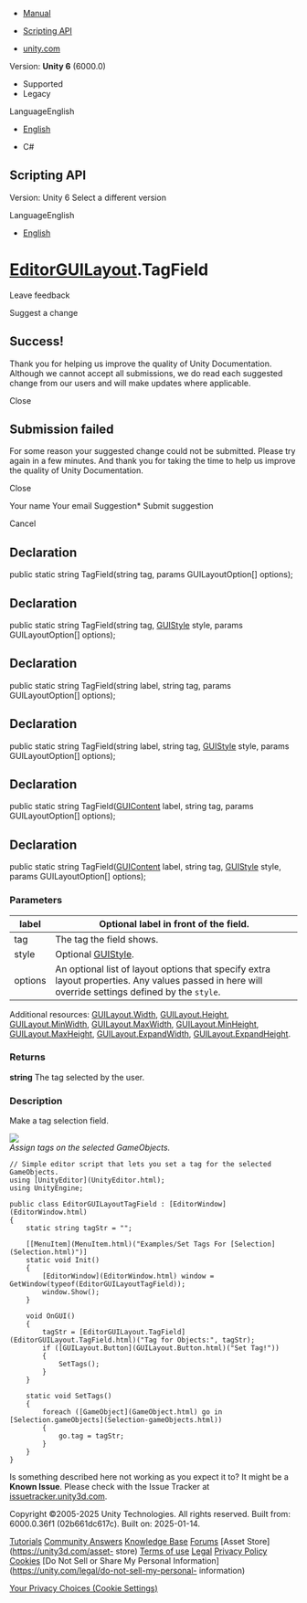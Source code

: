[ ]()

  * [Manual](../Manual/index.html)
  * [Scripting API](../ScriptReference/index.html)

  * [unity.com](https://unity.com/)

Version: **Unity 6** (6000.0)

  * Supported
  * Legacy

LanguageEnglish

  * [English]()

  * C#

[ ](https://docs.unity3d.com)

## Scripting API

Version: Unity 6 Select a different version

LanguageEnglish

  * [English]()

#  [EditorGUILayout](EditorGUILayout.html).TagField

Leave feedback

Suggest a change

## Success!

Thank you for helping us improve the quality of Unity Documentation. Although
we cannot accept all submissions, we do read each suggested change from our
users and will make updates where applicable.

Close

## Submission failed

For some reason your suggested change could not be submitted. Please <a>try
again</a> in a few minutes. And thank you for taking the time to help us
improve the quality of Unity Documentation.

Close

Your name Your email Suggestion* Submit suggestion

Cancel

[ ]()

## Declaration

public static string TagField(string tag, params GUILayoutOption[] options);

## Declaration

public static string TagField(string tag, [GUIStyle](GUIStyle.html) style,
params GUILayoutOption[] options);

## Declaration

public static string TagField(string label, string tag, params
GUILayoutOption[] options);

## Declaration

public static string TagField(string label, string tag,
[GUIStyle](GUIStyle.html) style, params GUILayoutOption[] options);

## Declaration

public static string TagField([GUIContent](GUIContent.html) label, string tag,
params GUILayoutOption[] options);

## Declaration

public static string TagField([GUIContent](GUIContent.html) label, string tag,
[GUIStyle](GUIStyle.html) style, params GUILayoutOption[] options);

### Parameters

label | Optional label in front of the field.  
---|---  
tag | The tag the field shows.  
style | Optional [GUIStyle](GUIStyle.html).  
options | An optional list of layout options that specify extra layout properties. Any values passed in here will override settings defined by the `style`.  
Additional resources: [GUILayout.Width](GUILayout.Width.html),
[GUILayout.Height](GUILayout.Height.html),
[GUILayout.MinWidth](GUILayout.MinWidth.html),
[GUILayout.MaxWidth](GUILayout.MaxWidth.html),
[GUILayout.MinHeight](GUILayout.MinHeight.html),
[GUILayout.MaxHeight](GUILayout.MaxHeight.html),
[GUILayout.ExpandWidth](GUILayout.ExpandWidth.html),
[GUILayout.ExpandHeight](GUILayout.ExpandHeight.html).  
  
### Returns

**string** The tag selected by the user.

### Description

Make a tag selection field.

![](../StaticFiles/ScriptRefImages/EditorGUILayoutTagField.png)  
_Assign tags on the selected GameObjects._

    
    
    // Simple editor script that lets you set a tag for the selected GameObjects.
    using [UnityEditor](UnityEditor.html);
    using UnityEngine;  
      
    public class EditorGUILayoutTagField : [EditorWindow](EditorWindow.html)
    {
        static string tagStr = "";  
      
        [[MenuItem](MenuItem.html)("Examples/Set Tags For [Selection](Selection.html)")]
        static void Init()
        {
            [EditorWindow](EditorWindow.html) window = GetWindow(typeof(EditorGUILayoutTagField));
            window.Show();
        }  
      
        void OnGUI()
        {
            tagStr = [EditorGUILayout.TagField](EditorGUILayout.TagField.html)("Tag for Objects:", tagStr);
            if ([GUILayout.Button](GUILayout.Button.html)("Set Tag!"))
            {
                SetTags();
            }
        }  
      
        static void SetTags()
        {
            foreach ([GameObject](GameObject.html) go in [Selection.gameObjects](Selection-gameObjects.html))
            {
                go.tag = tagStr;
            }
        }
    }
    

Is something described here not working as you expect it to? It might be a
**Known Issue**. Please check with the Issue Tracker at
[issuetracker.unity3d.com](https://issuetracker.unity3d.com).

Copyright ©2005-2025 Unity Technologies. All rights reserved. Built from:
6000.0.36f1 (02b661dc617c). Built on: 2025-01-14.

[Tutorials](https://unity3d.com/learn) [Community
Answers](https://answers.unity3d.com) [Knowledge
Base](https://support.unity3d.com/hc/en-us)
[Forums](https://forum.unity3d.com) [Asset Store](https://unity3d.com/asset-
store) [Terms of use](https://docs.unity3d.com/Manual/TermsOfUse.html)
[Legal](https://unity.com/legal) [Privacy
Policy](https://unity.com/legal/privacy-policy)
[Cookies](https://unity.com/legal/cookie-policy) [Do Not Sell or Share My
Personal Information](https://unity.com/legal/do-not-sell-my-personal-
information)

[Your Privacy Choices (Cookie Settings)](javascript:void\(0\);)

